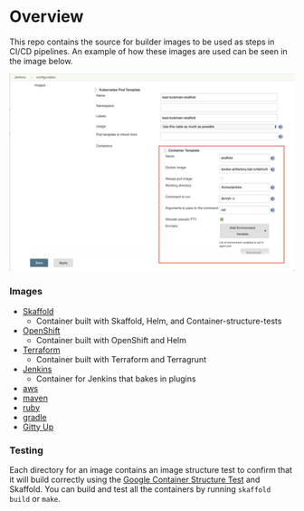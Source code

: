 # Overview
This repo contains the source for builder images to be used as steps in CI/CD pipelines. An example of how these images are used can be seen in the image below.

![](img/jenkins-skaffold-agent.png)

### Images
- [Skaffold](builder-image-skaffold)
  - Container built with Skaffold, Helm, and Container-structure-tests
- [OpenShift](builder-image-openshift)
  - Container built with OpenShift and Helm
- [Terraform](builder-image-terraform)
  - Container built with Terraform and Terragrunt
- [Jenkins](jenkins-image)
  - Container for Jenkins that bakes in plugins
- [aws](builder-image-aws)
- [maven](builder-image-maven)
- [ruby](builder-image-ruby)
- [gradle](builder-image-gradle)
- [Gitty Up](builder-image-gitty-up)

### Testing
Each directory for an image contains an image structure test to confirm that it will build correctly using the
[Google Container Structure Test](https://github.com/GoogleContainerTools/container-structure-test) and Skaffold.
You can build and test all the containers by running `skaffold build` or `make`.

